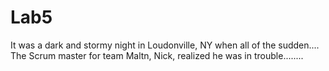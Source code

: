 # Lab5

It was a dark and stormy night in Loudonville, NY when all of the sudden....
The Scrum master for team Maltn, Nick, realized he was in trouble........
